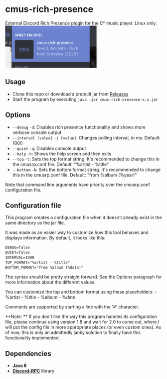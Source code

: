 # cmus-rich-presence
External Discord Rich Presence plugin for the C* music player. Linux only.
![Preview](preview.png)

## Usage
- Clone this repo or download a prebuilt jar from [Releases](https://github.com/MineClashTV/cmus-rich-presence/releases)
- Start the program by executing ```java -jar cmus-rich-presence-x.x.jar```

## Options
- ```--debug``` ```-d```: Disables rich presence functionality and shows more verbose console output
- ```--interval [value]``` ```-i [value]```: Changes polling interval, in ms. Default: 1000
- ```--quiet``` ```-q```: Disables console output
- ```--help``` ```-h```: Shows the help screen and then exits
- ```--top``` ```-t```: Sets the top format string. It's recommended to change this in the cmusrp.conf file. Default: "%artist - %title"
- ```--bottom``` ```-b```: Sets the bottom format string. It's recommended to change this in the cmusrp.conf file. Default: "from %album (%year)" 

Note that command line arguments have priority over the cmusrp.conf configuration file.

## Configuration file
This program creates a configuration file when it doesn't already exist in the same directory as the jar file.

It was made as an easier way to customize how this tool behaves and displays information. By default, it looks like this:
```
DEBUG=false
QUIET=false
INTERVAL=1000
TOP_FORMAT="%artist - %title"
BOTTOM_FORMAT="from %album (%date)"
```

The syntax should be pretty straight forward. See the Options paragraph for more information about the different values.

You can customize the top and bottom format using these placeholders:
    - %artist
    - %title
    - %album
    - %date

Comments are supported by starting a line with the '#' character.

**Note: ** If you don't like the way this program handles its configuration file, please continue using version 1.8 and wait for 2.0 to come out, where I will put the config file in more appropriate places (or even custom ones).
As of now, this is only an admittedly janky solution to finally have this functionality implemented.

## Dependencies
- **Java 8**
- [**Discord-RPC**](https://github.com/Vatuu/discord-rpc) library
